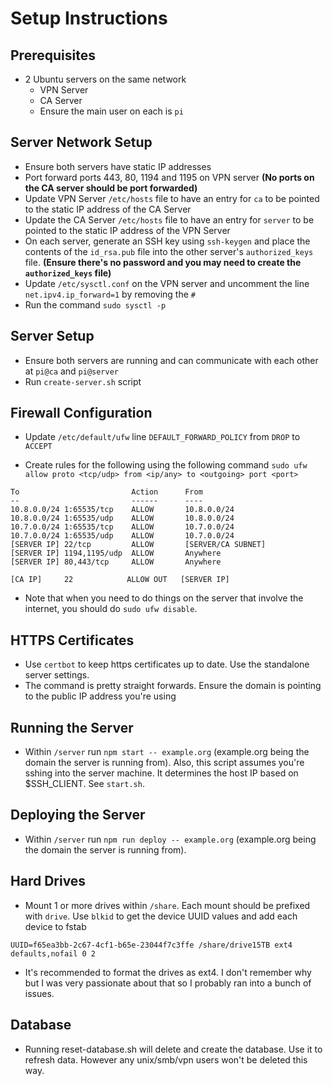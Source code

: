 # Setup Instructions

## Prerequisites
- 2 Ubuntu servers on the same network
  - VPN Server
  - CA Server
  - Ensure the main user on each is `pi`

## Server Network Setup
- Ensure both servers have static IP addresses
- Port forward ports 443, 80, 1194 and 1195 on VPN server **(No ports on the CA server should be port forwarded)**
- Update VPN Server `/etc/hosts` file to have an entry for `ca` to be pointed to the static IP address of the CA Server
- Update the CA Server `/etc/hosts` file to have an entry for `server` to be pointed to the static IP address of the VPN Server
- On each server, generate an SSH key using `ssh-keygen` and place the contents of the `id_rsa.pub` file into the other server's `authorized_keys` file. **(Ensure there's no password and you may need to create the `authorized_keys` file)**
- Update `/etc/sysctl.conf` on the VPN server and uncomment the line `net.ipv4.ip_forward=1` by removing the `#`
- Run the command `sudo sysctl -p`

## Server Setup
- Ensure both servers are running and can communicate with each other at `pi@ca` and `pi@server`
- Run `create-server.sh` script

## Firewall Configuration
- Update `/etc/default/ufw` line `DEFAULT_FORWARD_POLICY` from `DROP` to `ACCEPT`

- Create rules for the following using the following command `sudo ufw allow proto <tcp/udp> from <ip/any> to <outgoing> port <port>`

```
To                         Action      From
--                         ------      ----
10.8.0.0/24 1:65535/tcp    ALLOW       10.8.0.0/24
10.8.0.0/24 1:65535/udp    ALLOW       10.8.0.0/24
10.7.0.0/24 1:65535/tcp    ALLOW       10.7.0.0/24
10.7.0.0/24 1:65535/udp    ALLOW       10.7.0.0/24
[SERVER IP] 22/tcp         ALLOW       [SERVER/CA SUBNET]
[SERVER IP] 1194,1195/udp  ALLOW       Anywhere
[SERVER IP] 80,443/tcp     ALLOW       Anywhere

[CA IP]     22            ALLOW OUT   [SERVER IP]
```
- Note that when you need to do things on the server that involve the internet, you should do `sudo ufw disable`.

## HTTPS Certificates
- Use `certbot` to keep https certificates up to date. Use the standalone server settings.
- The command is pretty straight forwards. Ensure the domain is pointing to the public IP address you're using

## Running the Server
- Within `/server` run `npm start -- example.org` (example.org being the domain the server is running from). Also, this script assumes you're sshing into the server machine. It
determines the host IP based on $SSH_CLIENT. See `start.sh`.

## Deploying the Server
- Within `/server` run `npm run deploy -- example.org` (example.org being the domain the server is running from).

## Hard Drives
- Mount 1 or more drives within `/share`. Each mount should be prefixed with `drive`. Use `blkid` to get the device UUID values and add each device to fstab
```
UUID=f65ea3bb-2c67-4cf1-b65e-23044f7c3ffe /share/drive15TB ext4 defaults,nofail 0 2
``` 
- It's recommended to format the drives as ext4. I don't remember why but I was very passionate about that so I probably ran into a bunch of issues.

## Database
- Running reset-database.sh will delete and create the database. Use it to refresh data. However any unix/smb/vpn users won't be deleted this way.
